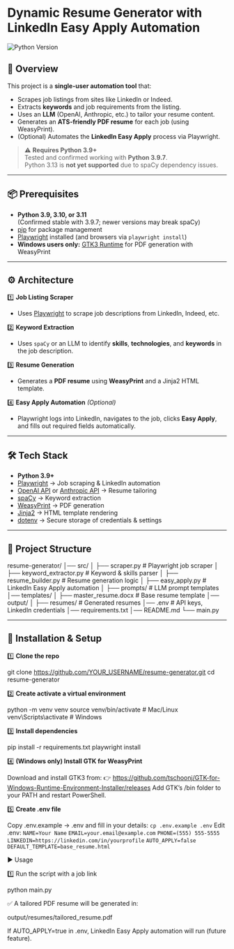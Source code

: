 # Dynamic Resume Generator with LinkedIn Easy Apply Automation

![Python Version](https://img.shields.io/badge/python-3.9%2B-blue)

## 📌 Overview
This project is a **single-user automation tool** that:
- Scrapes job listings from sites like LinkedIn or Indeed.
- Extracts **keywords** and job requirements from the listing.
- Uses an **LLM** (OpenAI, Anthropic, etc.) to tailor your resume content.
- Generates an **ATS-friendly PDF resume** for each job (using WeasyPrint).
- (Optional) Automates the **LinkedIn Easy Apply** process via Playwright.

> ⚠️ **Requires Python 3.9+**  
> Tested and confirmed working with **Python 3.9.7**.  
> Python 3.13 is **not yet supported** due to spaCy dependency issues.

---

## 📦 Prerequisites

- **Python 3.9, 3.10, or 3.11**  
  (Confirmed stable with 3.9.7; newer versions may break spaCy)
- [pip](https://pip.pypa.io/en/stable/) for package management
- [Playwright](https://playwright.dev/python/) installed (and browsers via `playwright install`)
- **Windows users only:** [GTK3 Runtime](https://github.com/tschoonj/GTK-for-Windows-Runtime-Environment-Installer/releases) for PDF generation with WeasyPrint

---

## ⚙️ Architecture

1️⃣ **Job Listing Scraper**  
- Uses [Playwright](https://playwright.dev/python/) to scrape job descriptions from LinkedIn, Indeed, etc.

2️⃣ **Keyword Extraction**  
- Uses `spaCy` or an LLM to identify **skills**, **technologies**, and **keywords** in the job description.

3️⃣ **Resume Generation**  
- Generates a **PDF resume** using **WeasyPrint** and a Jinja2 HTML template.

4️⃣ **Easy Apply Automation** *(Optional)*  
- Playwright logs into LinkedIn, navigates to the job, clicks **Easy Apply**, and fills out required fields automatically.

---

## 🛠 Tech Stack

- **Python 3.9+**
- [Playwright](https://playwright.dev/python/) → Job scraping & LinkedIn automation
- [OpenAI API](https://platform.openai.com/) or [Anthropic API](https://www.anthropic.com/) → Resume tailoring
- [spaCy](https://spacy.io/) → Keyword extraction
- [WeasyPrint](https://weasyprint.org/) → PDF generation
- [Jinja2](https://jinja.palletsprojects.com/) → HTML template rendering
- [dotenv](https://pypi.org/project/python-dotenv/) → Secure storage of credentials & settings

---

## 📂 Project Structure

resume-generator/
│── src/
│ ├── scraper.py # Playwright job scraper
│ ├── keyword_extractor.py # Keyword & skills parser
│ ├── resume_builder.py # Resume generation logic
│ ├── easy_apply.py # LinkedIn Easy Apply automation
│ ├── prompts/ # LLM prompt templates
│── templates/
│ ├── master_resume.docx # Base resume template
│── output/
│ ├── resumes/ # Generated resumes
│── .env # API keys, LinkedIn credentials
│── requirements.txt
│── README.md
└── main.py

---

## 🚀 Installation & Setup

1️⃣ **Clone the repo**

git clone https://github.com/YOUR_USERNAME/resume-generator.git
cd resume-generator

2️⃣ **Create activate a virtual environment**

python -m venv venv
source venv/bin/activate   # Mac/Linux
venv\Scripts\activate      # Windows

3️⃣ **Install dependencies**

pip install -r requirements.txt
playwright install

4️⃣ **(Windows only) Install GTK for WeasyPrint**

Download and install GTK3 from:
👉 https://github.com/tschoonj/GTK-for-Windows-Runtime-Environment-Installer/releases
Add GTK’s /bin folder to your PATH and restart PowerShell.

5️⃣ **Create .env file**

Copy .env.example → .env and fill in your details:
`cp .env.example .env`
Edit .env:
`NAME=Your Name`
`EMAIL=your.email@example.com`
`PHONE=(555) 555-5555`
`LINKEDIN=https://linkedin.com/in/yourprofile`
`AUTO_APPLY=false`
`DEFAULT_TEMPLATE=base_resume.html`



▶️ Usage

1️⃣ Run the script with a job link

python main.py

✅ A tailored PDF resume will be generated in:

output/resumes/tailored_resume.pdf

If AUTO_APPLY=true in .env, LinkedIn Easy Apply automation will run (future feature).
